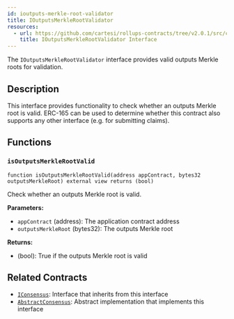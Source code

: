 ```yaml
---
id: ioutputs-merkle-root-validator
title: IOutputsMerkleRootValidator
resources:
  - url: https://github.com/cartesi/rollups-contracts/tree/v2.0.1/src/consensus/IOutputsMerkleRootValidator.sol
    title: IOutputsMerkleRootValidator Interface
---
```


The `IOutputsMerkleRootValidator` interface provides valid outputs Merkle roots for validation.

## Description

This interface provides functionality to check whether an outputs Merkle root is valid. ERC-165 can be used to determine whether this contract also supports any other interface (e.g. for submitting claims).

## Functions

### `isOutputsMerkleRootValid`
```solidity
function isOutputsMerkleRootValid(address appContract, bytes32 outputsMerkleRoot) external view returns (bool)
```

Check whether an outputs Merkle root is valid.

**Parameters:**
- `appContract` (address): The application contract address
- `outputsMerkleRoot` (bytes32): The outputs Merkle root

**Returns:**
- (bool): True if the outputs Merkle root is valid

## Related Contracts

- [`IConsensus`](./iconsensus.md): Interface that inherits from this interface
- [`AbstractConsensus`](./abstract-consensus.md): Abstract implementation that implements this interface 